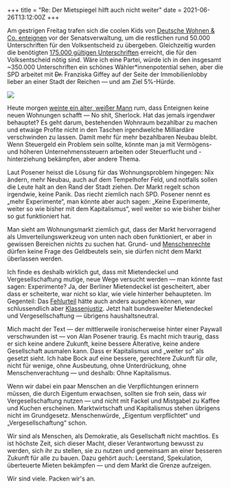 +++
title = "Re: Der Mietspiegel hilft auch nicht weiter"
date = 2021-06-26T13:12:00Z
+++


Am gestrigen Freitag trafen sich die coolen Kids von [Deutsche Wohnen & Co. enteignen][dw-enteignen] vor der Senatsverwaltung, um die restlichen rund 50.000 Unterschriften für den Volksentscheid zu übergeben. Gleichzeitig wurden die benötigten [175.000 gültigen Unterschriften][pm-berlin-dw-enteignen] erreicht, die für den Volksentscheid nötig sind. Wäre ich eine Partei, würde ich in den insgesamt ~350.000 Unterschriften ein schönes Wähler*innenpotential sehen, aber die SPD arbeitet mit <del>Dr.</del> Franziska Giffey auf der Seite der Immobilienlobby lieber an einer Stadt der Reichen — und am Ziel 5%-Hürde. 

![](/2021/re-der-mietspiegel-hilft-auch-nicht-weiter/IMG_1873.jpeg)

Heute morgen [weinte ein alter, weißer Mann][alan-mimimi] rum, dass Enteignen keine neuen Wohnungen schafft — No shit, Sherlock. Hat das jemals irgendwer behauptet? Es geht darum, bestehenden Wohnraum bezahlbar zu machen und etwaige Profite nicht in den Taschen irgendwelche Milliardäre verschwinden zu lassen. Damit mehr für mehr bezahlbaren Neubau bleibt. Wenn Steuergeld ein Problem sein sollte, könnte man ja mit Vermögens- und höheren Unternehmenssteuern arbeiten oder Steuerflucht und -hinterziehung bekämpfen, aber andere Thema.

Laut Posener heisst die Lösung für das Wohnungsproblem hingegen: Nix ändern, mehr Neubau, auch auf dem Tempelhofer Feld, und notfalls sollen die Leute halt an den Rand der Stadt ziehen. Der Markt regelt schon irgendwie, keine Panik. Das riecht ziemlich nach SPD. Posener nennt es „mehr Experimente“, man könnte aber auch sagen: „Keine Experimente, weiter so wie bisher mit dem Kapitalismus“, weil weiter so wie bisher bisher so gut funktioniert hat.

Man sieht am Wohnungsmarkt ziemlich gut, dass der Markt hervorragend als Umverteilungswerkzeug von unten nach oben funktioniert, er aber in gewissen Bereichen nichts zu suchen hat. Grund- und [Menschenrechte][wiki-wohnen] dürfen keine Frage des Geldbeutels sein, sie dürfen nicht dem Markt überlassen werden.

Ich finde es deshalb wirklich gut, dass mit Mietendeckel und Vergesellschaftung mutige, neue Wege versucht werden — man könnte fast sagen: Experimente? Ja, der Berliner Mietendeckel ist gescheitert, aber dass er scheiterte, war nicht so klar, wie viele hinterher behaupteten. Im Gegenteil: Das [Fehlurteil][verfassungsblog-mietendeckel] hätte auch anders ausgehen können, war schlussendlich aber [Klassenjustiz][po-klassenjustiz]. Jetzt halt bundesweiter Mietendeckel und Vergesellschaftung — übrigens haushaltsneutral.

Mich macht der Text — der mittlerweile ironischerweise hinter einer Paywall verschwunden ist — von Alan Posener traurig. Es macht mich traurig, dass er sich keine andere Zukunft, keine bessere Alterative, keine andere Gesellschaft ausmalen kann. Dass er Kapitalismus und „weiter so“ als gesetzt sieht. Ich habe Bock auf eine bessere, gerechtere Zukunft für _alle_, nicht für wenige, ohne Ausbeutung, ohne Unterdrückung, ohne Menschenverachtung — und deshalb: Ohne Kapitalismus.

Wenn wir dabei ein paar Menschen an die Verpflichtungen erinnern müssen, die durch Eigentum erwachsen, sollten sie froh sein, dass wir Vergesellschaftung nutzen — und nicht mit Fackel und Mistgabel zu Kaffee und Kuchen erscheinen. Marktwirtschaft und Kapitalismus stehen übrigens nicht im Grundgesetz. Menschenwürde, „Eigentum verpflichtet“ und „Vergesellschaftung“ schon.

Wir sind als Menschen, als Demokratie, als Gesellschaft nicht machtlos. Es ist höchste Zeit, sich dieser Macht, dieser Verantwortung bewusst zu werden, sich ihr zu stellen, sie zu nutzen und gemeinsam an einer besseren Zukunft für alle zu bauen. Dazu gehört auch: Leerstand, Spekulation, überteuerte Mieten bekämpfen — und dem Markt die Grenze aufzeigen.

Wir sind viele. Packen wir's an.

[dw-enteignen]: https://www.dwenteignen.de/
[pm-berlin-dw-enteignen]: https://www.berlin.de/wahlen/pressemitteilungen/2021/pressemitteilung.1100172.php
[alan-mimimi]: https://www.zeit.de/wirtschaft/2021-06/mieten-wohnraum-berlin-mietendeckel-volksentscheid-wohnung
[verfassungsblog-mietendeckel]: https://verfassungsblog.de/zur-nichtigkeit-des-berliner-mietendeckels/
[wiki-wohnen]: https://de.wikipedia.org/wiki/Recht_auf_Wohnen
[po-klassenjustiz]: https://perspektive-online.net/2021/04/urteil-zum-mietendeckel-das-nennt-man-klassenjustiz/